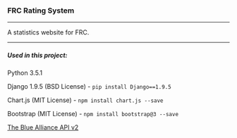 ### FRC Rating System

---

A statistics website for FRC.

---

##### Used in this project:

Python 3.5.1

Django 1.9.5 (BSD License) - `pip install Django==1.9.5`

Chart.js (MIT License) - `npm install chart.js --save`

Bootstrap (MIT License) - `npm install bootstrap@3 --save`

[The Blue Alliance API v2](http://www.thebluealliance.com/apidocs)